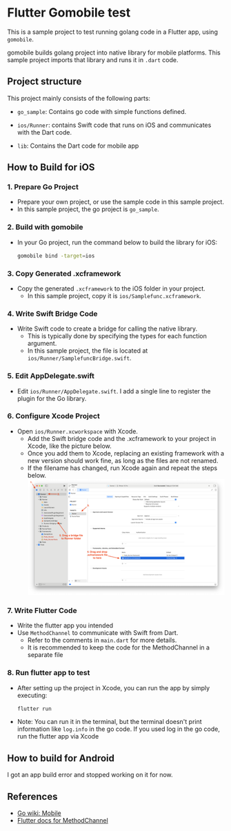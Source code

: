 # Flutter Gomobile test

This is a sample project to test running golang code in a Flutter app, using `gomobile`.

gomobile builds golang project into native library for mobile platforms. This sample project imports that library and runs it in `.dart` code.  

## Project structure

This project mainly consists of the following parts:

* `go_sample`: Contains go code with simple functions defined.

* `ios/Runner`: contains Swift code that runs on iOS and communicates with the Dart code.

* `lib`: Contains the Dart code for mobile app

## How to Build for iOS

### 1. Prepare Go Project
- Prepare your own project, or use the sample code in this sample project.
- In this sample project, the go project is `go_sample`.

### 2. Build with gomobile
- In your Go project, run the command below to build the library for iOS:
  ```sh
  gomobile bind -target=ios
  ```
### 3. Copy Generated .xcframework
- Copy the generated `.xcframework` to the iOS folder in your project.
	- In this sample project, copy it is `ios/Samplefunc.xcframework`.

### 4. Write Swift Bridge Code
- Write Swift code to create a bridge for calling the native library.
	- This is typically done by specifying the types for each function argument.
	- In this sample project, the file is located at `ios/Runner/SamplefuncBridge.swift`.

### 5. Edit AppDelegate.swift
- Edit `ios/Runner/AppDelegate.swift`. I add a single line to register the plugin for the Go library.

### 6. Configure Xcode Project
- Open `ios/Runner.xcworkspace` with Xcode.
	- Add the Swift bridge code and the .xcframework to your project in Xcode, like the picture below.
	- Once you add them to Xcode, replacing an existing framework with a new version should work fine, as long as the files are not renamed. 
	- If the filename has changed, run Xcode again and repeat the steps below. ![](./docs/xcode_setup1.png)


### 7. Write Flutter Code
- Write the flutter app you intended
- Use `MethodChannel` to communicate with Swift from Dart.
	- Refer to the comments in `main.dart` for more details.
	- It is recommended to keep the code for the MethodChannel in a separate file

### 8. Run flutter app to test
- After setting up the project in Xcode, you can run the app by simply executing:
	```sh
	flutter run
	```
- Note: You can run it in the terminal, but the terminal doesn't print information like `log.info` in the go code. If you used log in the go code, run the flutter app via Xcode

## How to build for Android
I got an app build error and stopped working on it for now.

## References
* [Go wiki: Mobile](https://go.dev/wiki/Mobile)
* [Flutter docs for MethodChannel](https://docs.flutter.dev/platform-integration/platform-channels)